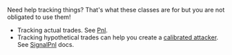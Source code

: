 
Need help tracking things? That's what these classes are for but you are not obligated to use them! 

- Tracking actual trades. See [Pnl](https://github.com/microprediction/endersgame/blob/main/endersgame/accounting/pnl.md).
- Tracking hypothetical trades can help you create a [calibrated attacker](https://github.com/microprediction/endersgame/blob/main/endersgame/attackers/calibratedattacker.md).  See [SignalPnl](https://github.com/microprediction/endersgame/blob/main/endersgame/accounting/SignalPnl.md) docs.